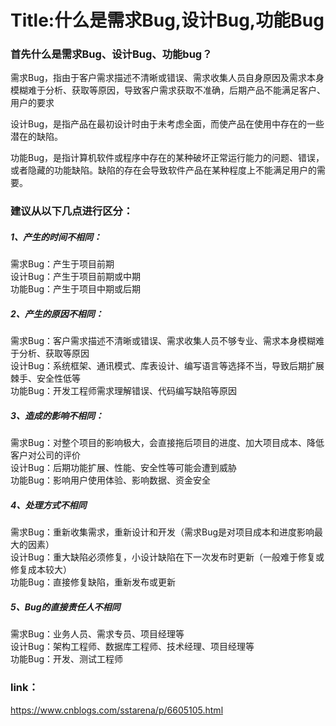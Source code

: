 # Title:什么是需求Bug,设计Bug,功能Bug
### 首先什么是需求Bug、设计Bug、功能bug？

需求Bug，指由于客户需求描述不清晰或错误、需求收集人员自身原因及需求本身模糊难于分析、获取等原因，导致客户需求获取不准确，后期产品不能满足客户、用户的要求  

设计Bug，是指产品在最初设计时由于未考虑全面，而使产品在使用中存在的一些潜在的缺陷。  

功能Bug，是指计算机软件或程序中存在的某种破坏正常运行能力的问题、错误，或者隐藏的功能缺陷。缺陷的存在会导致软件产品在某种程度上不能满足用户的需要。  

### 建议从以下几点进行区分：

##### 1、产生的时间不相同：
需求Bug：产生于项目前期  
设计Bug：产生于项目前期或中期  
功能Bug：产生于项目中期或后期  

##### 2、产生的原因不相同：
需求Bug：客户需求描述不清晰或错误、需求收集人员不够专业、需求本身模糊难于分析、获取等原因  
设计Bug：系统框架、通讯模式、库表设计、编写语言等选择不当，导致后期扩展棘手、安全性低等  
功能Bug：开发工程师需求理解错误、代码编写缺陷等原因  

##### 3、造成的影响不相同：
需求Bug：对整个项目的影响极大，会直接拖后项目的进度、加大项目成本、降低客户对公司的评价  
设计Bug：后期功能扩展、性能、安全性等可能会遭到威胁  
功能Bug：影响用户使用体验、影响数据、资金安全  

##### 4、处理方式不相同
需求Bug：重新收集需求，重新设计和开发（需求Bug是对项目成本和进度影响最大的因素）  
设计Bug：重大缺陷必须修复，小设计缺陷在下一次发布时更新（一般难于修复或修复成本较大）  
功能Bug：直接修复缺陷，重新发布或更新  

##### 5、Bug的直接责任人不相同
需求Bug：业务人员、需求专员、项目经理等  
设计Bug：架构工程师、数据库工程师、技术经理、项目经理等  
功能Bug：开发、测试工程师  

### link：
https://www.cnblogs.com/sstarena/p/6605105.html